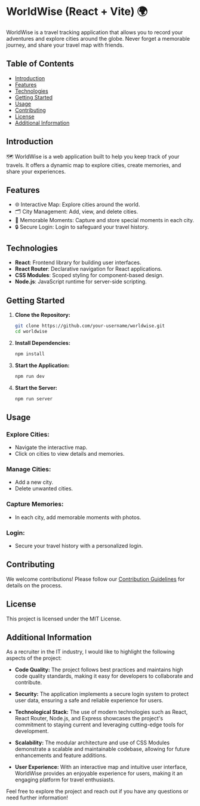 # 

# WorldWise (React + Vite) 🌍

WorldWise is a travel tracking application that allows you to record your adventures and explore cities around the globe. Never forget a memorable journey, and share your travel map with friends.

## Table of Contents

- [Introduction](#introduction)
- [Features](#features)
- [Technologies](#technologies)
- [Getting Started](#getting-started)
- [Usage](#usage)
- [Contributing](#contributing)
- [License](#license)
- [Additional Information](#additional-information)

## Introduction

🗺️ WorldWise is a web application built to help you keep track of your travels. It offers a dynamic map to explore cities, create memories, and share your experiences.

## Features

- 🌐 Interactive Map: Explore cities around the world.
- 🗂️ City Management: Add, view, and delete cities.
- 📸 Memorable Moments: Capture and store special moments in each city.
- 🔒 Secure Login: Login to safeguard your travel history.

## Technologies

- **React**: Frontend library for building user interfaces.
- **React Router**: Declarative navigation for React applications.
- **CSS Modules**: Scoped styling for component-based design.
- **Node.js**: JavaScript runtime for server-side scripting.

## Getting Started

1. **Clone the Repository:**
   ```bash
   git clone https://github.com/your-username/worldwise.git
   cd worldwise
   ```
   
2. **Install Dependencies:**
   ```bash
   npm install
   ```

4. **Start the Application:**
   ```bash
   npm run dev
   ```

5. **Start the Server:**
   ```bash
   npm run server
   ```

## Usage

### Explore Cities:
- Navigate the interactive map.
- Click on cities to view details and memories.

### Manage Cities:
- Add a new city.
- Delete unwanted cities.

### Capture Memories:
- In each city, add memorable moments with photos.

### Login:
- Secure your travel history with a personalized login.

## Contributing

We welcome contributions! Please follow our [Contribution Guidelines](CONTRIBUTING.md) for details on the process.

## License

This project is licensed under the MIT License.

## Additional Information

As a recruiter in the IT industry, I would like to highlight the following aspects of the project:

- **Code Quality:** The project follows best practices and maintains high code quality standards, making it easy for developers to collaborate and contribute.

- **Security:** The application implements a secure login system to protect user data, ensuring a safe and reliable experience for users.

- **Technological Stack:** The use of modern technologies such as React, React Router, Node.js, and Express showcases the project's commitment to staying current and leveraging cutting-edge tools for development.

- **Scalability:** The modular architecture and use of CSS Modules demonstrate a scalable and maintainable codebase, allowing for future enhancements and feature additions.

- **User Experience:** With an interactive map and intuitive user interface, WorldWise provides an enjoyable experience for users, making it an engaging platform for travel enthusiasts.

Feel free to explore the project and reach out if you have any questions or need further information!




